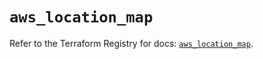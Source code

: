 # `aws_location_map`

Refer to the Terraform Registry for docs: [`aws_location_map`](https://registry.terraform.io/providers/hashicorp/aws/4.67.0/docs/resources/location_map).
